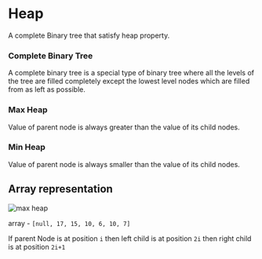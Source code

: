 # Heap

A complete Binary tree that satisfy heap property.

### Complete Binary Tree
A complete binary tree is a special type of binary tree where all the levels of the tree are filled completely except the lowest level nodes which are filled from as left as possible.

### Max Heap 
Value of parent node is always greater than the value of its child nodes. 


### Min Heap 
Value of parent node is always smaller than the value of its child nodes.


## Array representation
![max heap](../assets/images/maxHeap.png)

array - `[null, 17, 15, 10, 6, 10, 7]`

If parent Node is at position `i`
then left child is at position `2i`
then right child is at position `2i+1`
